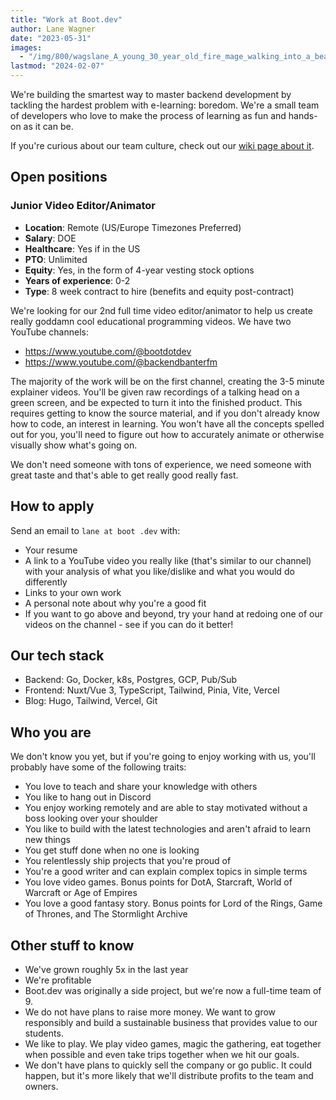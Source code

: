 ```yaml
---
title: "Work at Boot.dev"
author: Lane Wagner
date: "2023-05-31"
images:
  - "/img/800/wagslane_A_young_30_year_old_fire_mage_walking_into_a_beautiful_85f9ac70-080d-4515-8183-d7e649fa4690.png.webp"
lastmod: "2024-02-07"
---
```


We're building the smartest way to master backend development by tackling the hardest problem with e-learning: boredom. We're a small team of developers who love to make the process of learning as fun and hands-on as it can be.

If you're curious about our team culture, check out our [wiki page about it](/wiki/team-culture).

## Open positions

### Junior Video Editor/Animator

- **Location**: Remote (US/Europe Timezones Preferred)
- **Salary**: DOE
- **Healthcare**: Yes if in the US
- **PTO**: Unlimited
- **Equity**: Yes, in the form of 4-year vesting stock options
- **Years of experience**: 0-2
- **Type**: 8 week contract to hire (benefits and equity post-contract)

We're looking for our 2nd full time video editor/animator to help us create really goddamn cool educational programming videos. We have two YouTube channels:

- https://www.youtube.com/@bootdotdev
- https://www.youtube.com/@backendbanterfm

The majority of the work will be on the first channel, creating the 3-5 minute explainer videos. You'll be given raw recordings of a talking head on a green screen, and be expected to turn it into the finished product. This requires getting to know the source material, and if you don't already know how to code, an interest in learning. You won't have all the concepts spelled out for you, you'll need to figure out how to accurately animate or otherwise visually show what's going on.

We don't need someone with tons of experience, we need someone with great taste and that's able to get really good really fast.

## How to apply

Send an email to `lane at boot .dev` with:

- Your resume
- A link to a YouTube video you really like (that's similar to our channel) with your analysis of what you like/dislike and what you would do differently
- Links to your own work
- A personal note about why you're a good fit
- If you want to go above and beyond, try your hand at redoing one of our videos on the channel - see if you can do it better!

## Our tech stack

- Backend: Go, Docker, k8s, Postgres, GCP, Pub/Sub
- Frontend: Nuxt/Vue 3, TypeScript, Tailwind, Pinia, Vite, Vercel
- Blog: Hugo, Tailwind, Vercel, Git

## Who you are

We don't know you yet, but if you're going to enjoy working with us, you'll probably have some of the following traits:

- You love to teach and share your knowledge with others
- You like to hang out in Discord
- You enjoy working remotely and are able to stay motivated without a boss looking over your shoulder
- You like to build with the latest technologies and aren't afraid to learn new things
- You get stuff done when no one is looking
- You relentlessly ship projects that you're proud of
- You're a good writer and can explain complex topics in simple terms
- You love video games. Bonus points for DotA, Starcraft, World of Warcraft or Age of Empires
- You love a good fantasy story. Bonus points for Lord of the Rings, Game of Thrones, and The Stormlight Archive

## Other stuff to know

- We've grown roughly 5x in the last year
- We're profitable
- Boot.dev was originally a side project, but we're now a full-time team of 9.
- We do not have plans to raise more money. We want to grow responsibly and build a sustainable business that provides value to our students.
- We like to play. We play video games, magic the gathering, eat together when possible and even take trips together when we hit our goals.
- We don't have plans to quickly sell the company or go public. It could happen, but it's more likely that we'll distribute profits to the team and owners.
